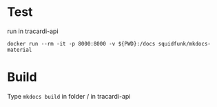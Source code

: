 # Test
run in tracardi-api
```
docker run --rm -it -p 8000:8000 -v ${PWD}:/docs squidfunk/mkdocs-material
```

# Build
Type `mkdocs build` in folder / in tracardi-api